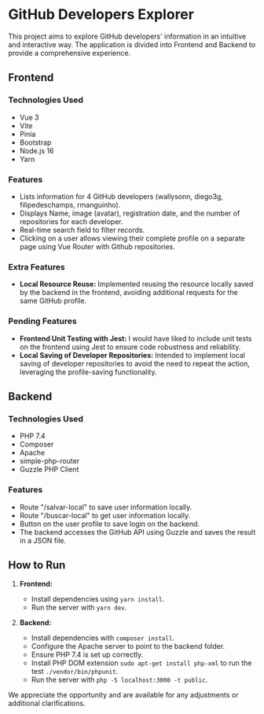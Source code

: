# GitHub Developers Explorer

This project aims to explore GitHub developers' information in an intuitive and interactive way. The application is divided into Frontend and Backend to provide a comprehensive experience.

## Frontend

### Technologies Used
- Vue 3
- Vite
- Pinia
- Bootstrap
- Node.js 16
- Yarn

### Features
- Lists information for 4 GitHub developers (wallysonn, diego3g, filipedeschamps, rmanguinho).
- Displays Name, image (avatar), registration date, and the number of repositories for each developer.
- Real-time search field to filter records.
- Clicking on a user allows viewing their complete profile on a separate page using Vue Router with Github repositories.

### Extra Features
- **Local Resource Reuse:** Implemented reusing the resource locally saved by the backend in the frontend, avoiding additional requests for the same GitHub profile.

### Pending Features
- **Frontend Unit Testing with Jest:** I would have liked to include unit tests on the frontend using Jest to ensure code robustness and reliability.
- **Local Saving of Developer Repositories:** Intended to implement local saving of developer repositories to avoid the need to repeat the action, leveraging the profile-saving functionality.

## Backend

### Technologies Used
- PHP 7.4
- Composer
- Apache
- simple-php-router
- Guzzle PHP Client

### Features
- Route "/salvar-local" to save user information locally.
- Route "/buscar-local" to get user information locally.
- Button on the user profile to save login on the backend.
- The backend accesses the GitHub API using Guzzle and saves the result in a JSON file.

## How to Run

1. **Frontend:**
   - Install dependencies using `yarn install`.
   - Run the server with `yarn dev`.

2. **Backend:**
   - Install dependencies with `composer install`.
   - Configure the Apache server to point to the backend folder.
   - Ensure PHP 7.4 is set up correctly.
   - Install PHP DOM extension `sudo apt-get install php-xml` to run the test `./vendor/bin/phpunit`.
   - Run the server with `php -S localhost:3000 -t public`.

We appreciate the opportunity and are available for any adjustments or additional clarifications.

